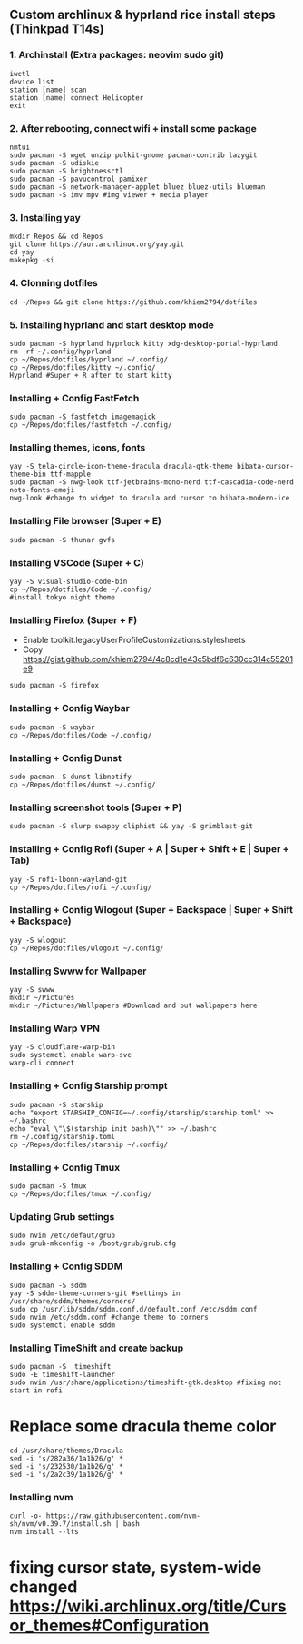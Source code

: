 ## Custom archlinux & hyprland rice install steps (Thinkpad T14s)

### 1. Archinstall (Extra packages: neovim sudo git)
```
iwctl
device list
station [name] scan
station [name] connect Helicopter
exit
```

### 2. After rebooting, connect wifi + install some package
```
nmtui
sudo pacman -S wget unzip polkit-gnome pacman-contrib lazygit
sudo pacman -S udiskie
sudo pacman -S brightnessctl 
sudo pacman -S pavucontrol pamixer
sudo pacman -S network-manager-applet bluez bluez-utils blueman
sudo pacman -S imv mpv #img viewer + media player
```

### 3. Installing yay
```
mkdir Repos && cd Repos
git clone https://aur.archlinux.org/yay.git
cd yay
makepkg -si
```

### 4. Clonning dotfiles
```
cd ~/Repos && git clone https://github.com/khiem2794/dotfiles
```

### 5. Installing hyprland and start desktop mode
```
sudo pacman -S hyprland hyprlock kitty xdg-desktop-portal-hyprland
rm -rf ~/.config/hyprland
cp ~/Repos/dotfiles/hyprland ~/.config/
cp ~/Repos/dotfiles/kitty ~/.config/
Hyprland #Super + R after to start kitty
```

### Installing + Config FastFetch
```
sudo pacman -S fastfetch imagemagick
cp ~/Repos/dotfiles/fastfetch ~/.config/
```

### Installing themes, icons, fonts
```
yay -S tela-circle-icon-theme-dracula dracula-gtk-theme bibata-cursor-theme-bin ttf-mapple
sudo pacman -S nwg-look ttf-jetbrains-mono-nerd ttf-cascadia-code-nerd noto-fonts-emoji
nwg-look #change to widget to dracula and cursor to bibata-modern-ice
```

### Installing File browser (Super + E)
```
sudo pacman -S thunar gvfs
```

### Installing VSCode (Super + C)
```
yay -S visual-studio-code-bin
cp ~/Repos/dotfiles/Code ~/.config/
#install tokyo night theme
```

### Installing Firefox (Super + F) 
- Enable toolkit.legacyUserProfileCustomizations.stylesheets
- Copy https://gist.github.com/khiem2794/4c8cd1e43c5bdf6c630cc314c55201e9
```
sudo pacman -S firefox
```

### Installing + Config Waybar
```
sudo pacman -S waybar
cp ~/Repos/dotfiles/Code ~/.config/
```

### Installing + Config Dunst
```
sudo pacman -S dunst libnotify
cp ~/Repos/dotfiles/dunst ~/.config/
```

### Installing screenshot tools (Super + P)
```
sudo pacman -S slurp swappy cliphist && yay -S grimblast-git
```

### Installing + Config Rofi (Super + A | Super + Shift + E | Super + Tab)
```
yay -S rofi-lbonn-wayland-git
cp ~/Repos/dotfiles/rofi ~/.config/
```

### Installing + Config Wlogout (Super + Backspace | Super + Shift + Backspace)
```
yay -S wlogout
cp ~/Repos/dotfiles/wlogout ~/.config/
```

### Installing Swww for Wallpaper
```
yay -S swww
mkdir ~/Pictures
mkdir ~/Pictures/Wallpapers #Download and put wallpapers here
```

### Installing Warp VPN
```
yay -S cloudflare-warp-bin 
sudo systemctl enable warp-svc
warp-cli connect
```

### Installing + Config Starship prompt
```
sudo pacman -S starship
echo "export STARSHIP_CONFIG=~/.config/starship/starship.toml" >> ~/.bashrc
echo "eval \"\$(starship init bash)\"" >> ~/.bashrc
rm ~/.config/starship.toml
cp ~/Repos/dotfiles/starship ~/.config/
```

### Installing + Config Tmux
```
sudo pacman -S tmux
cp ~/Repos/dotfiles/tmux ~/.config/
```

### Updating Grub settings
```
sudo nvim /etc/defaut/grub
sudo grub-mkconfig -o /boot/grub/grub.cfg
```

### Installing + Config SDDM
```
sudo pacman -S sddm
yay -S sddm-theme-corners-git #settings in /usr/share/sddm/themes/corners/
sudo cp /usr/lib/sddm/sddm.conf.d/default.conf /etc/sddm.conf
sudo nvim /etc/sddm.conf #change theme to corners
sudo systemctl enable sddm 
```

### Installing TimeShift and create backup
```
sudo pacman -S  timeshift
sudo -E timeshift-launcher
sudo nvim /usr/share/applications/timeshift-gtk.desktop #fixing not start in rofi
```

# Replace some dracula theme color
```
cd /usr/share/themes/Dracula
sed -i 's/282a36/1a1b26/g' *
sed -i 's/232530/1a1b26/g' *
sed -i 's/2a2c39/1a1b26/g' *
```

### Installing nvm
```
curl -o- https://raw.githubusercontent.com/nvm-sh/nvm/v0.39.7/install.sh | bash
nvm install --lts
```

# fixing cursor state, system-wide changed https://wiki.archlinux.org/title/Cursor_themes#Configuration 
